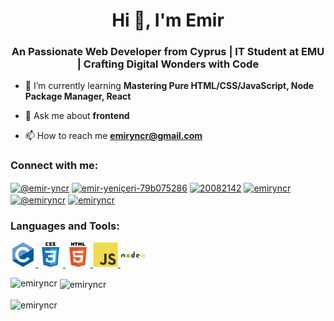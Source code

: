 <h1 align="center">Hi 👋, I'm Emir</h1>
<h3 align="center">An Passionate Web Developer from Cyprus | IT Student at EMU | Crafting Digital Wonders with Code</h3>

- 🌱 I’m currently learning **Mastering Pure HTML/CSS/JavaScript, Node Package Manager, React**

- 💬 Ask me about **frontend**

- 📫 How to reach me **emiryncr@gmail.com**

<h3 align="left">Connect with me:</h3>
<p align="left">
<a href="https://codepen.io/emir-yncr" target="blank"><img align="center" src="https://raw.githubusercontent.com/rahuldkjain/github-profile-readme-generator/master/src/images/icons/Social/codepen.svg" alt="@emir-yncr" height="30" width="40" /></a>
<a href="https://linkedin.com/in/emir-yeniçeri-79b075286" target="blank"><img align="center" src="https://raw.githubusercontent.com/rahuldkjain/github-profile-readme-generator/master/src/images/icons/Social/linked-in-alt.svg" alt="emir-yeniçeri-79b075286" height="30" width="40" /></a>
<a href="https://stackoverflow.com/users/20082142" target="blank"><img align="center" src="https://raw.githubusercontent.com/rahuldkjain/github-profile-readme-generator/master/src/images/icons/Social/stack-overflow.svg" alt="20082142" height="30" width="40" /></a>
<a href="https://instagram.com/emiryncr" target="blank"><img align="center" src="https://raw.githubusercontent.com/rahuldkjain/github-profile-readme-generator/master/src/images/icons/Social/instagram.svg" alt="emiryncr" height="30" width="40" /></a>
<a href="https://www.hackerrank.com/emiryncr" target="blank"><img align="center" src="https://raw.githubusercontent.com/rahuldkjain/github-profile-readme-generator/master/src/images/icons/Social/hackerrank.svg" alt="@emiryncr" height="30" width="40" /></a>
<a href="https://www.leetcode.com/emiryncr" target="blank"><img align="center" src="https://raw.githubusercontent.com/rahuldkjain/github-profile-readme-generator/master/src/images/icons/Social/leet-code.svg" alt="emiryncr" height="30" width="40" /></a>
</p>

<h3 align="left">Languages and Tools:</h3>
<p align="left"> <a href="https://www.cprogramming.com/" target="_blank" rel="noreferrer"> <img src="https://raw.githubusercontent.com/devicons/devicon/master/icons/c/c-original.svg" alt="c" width="40" height="40"/> </a> <a href="https://www.w3schools.com/css/" target="_blank" rel="noreferrer"> <img src="https://raw.githubusercontent.com/devicons/devicon/master/icons/css3/css3-original-wordmark.svg" alt="css3" width="40" height="40"/> </a> <a href="https://www.w3.org/html/" target="_blank" rel="noreferrer"> <img src="https://raw.githubusercontent.com/devicons/devicon/master/icons/html5/html5-original-wordmark.svg" alt="html5" width="40" height="40"/> </a> <a href="https://developer.mozilla.org/en-US/docs/Web/JavaScript" target="_blank" rel="noreferrer"> <img src="https://raw.githubusercontent.com/devicons/devicon/master/icons/javascript/javascript-original.svg" alt="javascript" width="40" height="40"/> </a> <a href="https://nodejs.org" target="_blank" rel="noreferrer"> <img src="https://raw.githubusercontent.com/devicons/devicon/master/icons/nodejs/nodejs-original-wordmark.svg" alt="nodejs" width="40" height="40"/> </a> </p>

<p><img align="left" src="https://github-readme-stats-git-masterrstaa-rickstaa.vercel.app/api/top-langs?username=emiryncr&show_icons=true&locale=en&layout=compact" alt="emiryncr" /></p>

<p>&nbsp;<img align="center" src="https://github-readme-stats-git-masterrstaa-rickstaa.vercel.app/api?username=emiryncr&show_icons=true&locale=en" alt="emiryncr" /></p>

<p><img align="center" src="https://github-readme-streak-stats.herokuapp.com/?user=emiryncr&" alt="emiryncr" /></p>
